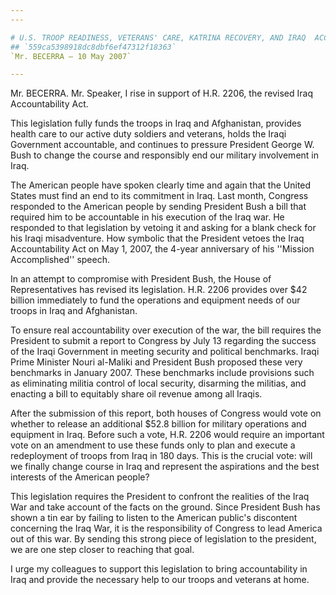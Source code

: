 ```yaml
---
---

# U.S. TROOP READINESS, VETERANS' CARE, KATRINA RECOVERY, AND IRAQ  ACCOUNTABILITY APPROPRIATIONS ACT, 2007
## `559ca5398918dc8dbf6ef47312f18363`
`Mr. BECERRA — 10 May 2007`

---
```



Mr. BECERRA. Mr. Speaker, I rise in support of H.R. 2206, the revised 
Iraq Accountability Act.

This legislation fully funds the troops in Iraq and Afghanistan, 
provides health care to our active duty soldiers and veterans, holds 
the Iraqi Government accountable, and continues to pressure President 
George W. Bush to change the course and responsibly end our military 
involvement in Iraq.

The American people have spoken clearly time and again that the 
United States must find an end to its commitment in Iraq. Last month, 
Congress responded to the American people by sending President Bush a 
bill that required him to be accountable in his execution of the Iraq 
war. He responded to that legislation by vetoing it and asking for a 
blank check for his Iraqi misadventure. How symbolic that the President 
vetoes the Iraq Accountability Act on May 1, 2007, the 4-year 
anniversary of his ''Mission Accomplished'' speech.

In an attempt to compromise with President Bush, the House of 
Representatives has revised its legislation. H.R. 2206 provides over 
$42 billion immediately to fund the operations and equipment needs of 
our troops in Iraq and Afghanistan.

To ensure real accountability over execution of the war, the bill 
requires the President to submit a report to Congress by July 13 
regarding the success of the Iraqi Government in meeting security and 
political benchmarks. Iraqi Prime Minister Nouri al-Maliki and 
President Bush proposed these very benchmarks in January 2007. These 
benchmarks include provisions such as eliminating militia control of 
local security, disarming the militias, and enacting a bill to 
equitably share oil revenue among all Iraqis.

After the submission of this report, both houses of Congress would 
vote on whether to release an additional $52.8 billion for military 
operations and equipment in Iraq. Before such a vote, H.R. 2206 would 
require an important vote on an amendment to use these funds only to 
plan and execute a redeployment of troops from Iraq in 180 days. This 
is the crucial vote: will we finally change course in Iraq and 
represent the aspirations and the best interests of the American 
people?

This legislation requires the President to confront the realities of 
the Iraq War and take account of the facts on the ground. Since 
President Bush has shown a tin ear by failing to listen to the American 
public's discontent concerning the Iraq War, it is the responsibility 
of Congress to lead America out of this war. By sending this strong 
piece of legislation to the president, we are one step closer to 
reaching that goal.

I urge my colleagues to support this legislation to bring 
accountability in Iraq and provide the necessary help to our troops and 
veterans at home.
